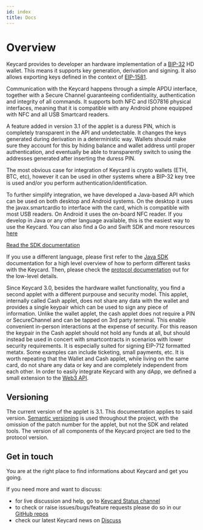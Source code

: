 ```yaml
---
id: index
title: Docs
---
```


# Overview

Keycard provides to developer an hardware implementation of a [BIP-32](https://github.com/bitcoin/bips/blob/master/bip-0032.mediawiki) HD wallet. This means it supports key generation, derivation and signing. It also allows exporting keys defined in the context of [EIP-1581](https://eips.ethereum.org/EIPS/eip-1581).

Communication with the Keycard happens through a simple APDU interface, together with a Secure Channel guaranteeing confidentiality, authentication and integrity of all commands. It supports both NFC and ISO7816 physical interfaces, meaning that it is compatible with any Android phone equipped with NFC and all USB Smartcard readers.

A feature added in version 3.1 of the applet is a duress PIN, which is completely transparent in the API and undetectable. It changes the keys generated during derivation in a deterministic way. Wallets should make sure they account for this by hiding balance and wallet address until proper authentication, and eventually be able to transparently switch to using the addresses generated after inserting the duress PIN.

The most obvious case for integration of Keycard is crypto wallets (ETH, BTC, etc), however it can be used in other systems where a BIP-32 key tree is used and/or you perform authentication/identification.

To further simplify integration, we have developed a Java-based API which can be used on both desktop and Android systems. On the desktop it uses the javax.smartcardio to interface with the card, which is compatible with most USB readers. On Android it uses the on-board NFC reader. If you develop in Java or any other language available, this is the easiest way to use the Keycard. You can also find a Go and Swift SDK and more resources [here](resources.html)

[Read the SDK documentation](sdk/installation.html)

If you use a different language, please first refer to the [Java SDK](sdk/installation.html) documentation for a high level overview of how to perform different tasks with the Keycard. Then, please check the [protocol documentation](apdu) out for the low-level details.

Since Keycard 3.0, besides the hardware wallet functionality, you find a second applet with a different purpouse and security model. This applet, internally called Cash applet, does not share any data with the wallet and provides a single keypair which can be used to sign any piece of information. Unlike the wallet applet, the cash applet does not require a PIN or SecureChannel and can be tapped on 3rd party terminal. This enable convenient in-person interactions at the expense of security. For this reason the keypair in the Cash applet should not hold any funds at all, but should instead be used in concert with smartcontracts in scenarios with lower security requirements. It is especially suited for signing EIP-712 formatted metatx. Some examples can include ticketing, small payments, etc. It is worth repeating that the Wallet and Cash applet, while living on the same card, do not share any data or key and are completely independent from each other. In order to easily integrate Keycard with any dApp, we defined a small extension to the [Web3 API](web3.html).

## Versioning

The current version of the applet is 3.1. This documentation applies to said version. [Semantic versioning](https://semver.org) is used throughout the project, with the omission of the patch number for the applet, but not the SDK and related tools. The version of all components of the Keycard project are tied to the protocol version.

## Get in touch

You are at the right place to find informations about Keycard and get you going.

If you need more and want to discuss:
- for live discussion and help, go to [Keycard Status channel](https://join.status.im/chat/public/status-keycard)
- to check or raise issues/bugs/feature requests please do so in our [GitHub repos](https://keycard.tech/docs/resources.html)
- check our latest Keycard news on [Discuss](https://discuss.status.im/c/keycard)
